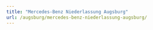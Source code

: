 ```yaml
---
title: "Mercedes-Benz Niederlassung Augsburg"
url: /augsburg/mercedes-benz-niederlassung-augsburg/
---
```


